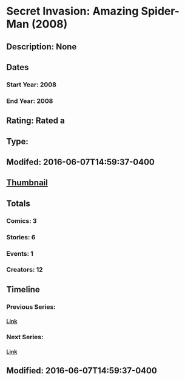 # Secret Invasion: Amazing Spider-Man (2008)
## Description: None
## Dates
### Start Year: 2008
### End Year: 2008
## Rating: Rated a
## Type: 
## Modifed: 2016-06-07T14:59:37-0400
## [Thumbnail](http://i.annihil.us/u/prod/marvel/i/mg/e/d0/514a2eecbad92.jpg)
## Totals
### Comics: 3
### Stories: 6
### Events: 1
### Creators: 12
## Timeline
### Previous Series: 
#### [Link]()
### Next Series: 
#### [Link]()
## Modified: 2016-06-07T14:59:37-0400